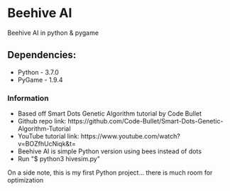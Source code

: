 # Beehive AI
Beehive AI in python &amp; pygame
<h2>Dependencies:</h2>
<ul>
	<li> Python - 3.7.0 </li>
	<li> PyGame - 1.9.4 </li>
</ul>
<h3>Information</h3>
<ul>
	<li> Based off Smart Dots Genetic Algorithm tutorial by Code Bullet </li>
	<li> Github repo link: https://github.com/Code-Bullet/Smart-Dots-Genetic-Algorithm-Tutorial </li>
	<li> YouTube tutorial link: https://www.youtube.com/watch?v=BOZfhUcNiqk&t= </li>
	<li> Beehive AI is simple Python version using bees instead of dots </li>
	<li> Run "$ python3 hivesim.py"
</ul>
On a side note, this is my first Python project... there is much room for optimization
